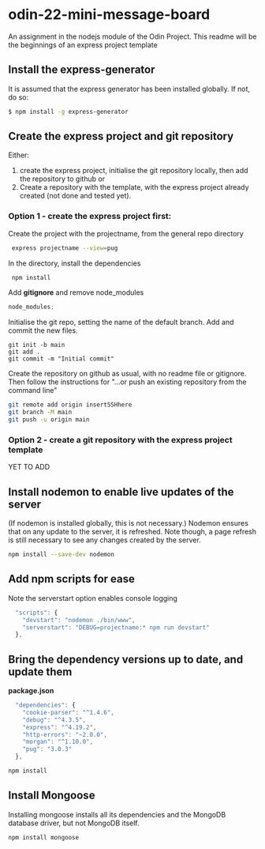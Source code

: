 # odin-22-mini-message-board

An assignment in the nodejs module of the Odin Project.
This readme will be the beginnings of an express project template

## Install the express-generator

It is assumed that the express generator has been installed globally. If not, do so:

```bash
$ npm install -g express-generator
```

## Create the express project and git repository

Either:

1. create the express project, initialise the git repository locally, then add the repository to github
   or
2. Create a repository with the template, with the express project already created (not done and tested yet).

### Option 1 - create the express project first:

Create the project with the projectname, from the general repo directory

```bash
 express projectname --view=pug
```

In the directory, install the dependencies

```bash
 npm install
```

Add **gitignore** and remove node_modules

```js
node_modules;
```

Initialise the git repo, setting the name of the default branch.
Add and commit the new files.

```git
git init -b main
git add .
git commit -m "Initial commit"
```

Create the repository on github as usual, with no readme file or gitignore.
Then follow the instructions for
"…or push an existing repository from the command line"

```bash
git remote add origin insertSSHhere
git branch -M main
git push -u origin main
```

### Option 2 - create a git repository with the express project template

YET TO ADD

## Install nodemon to enable live updates of the server

(If nodemon is installed globally, this is not necessary.)
Nodemon ensures that on any update to the server, it is refreshed.
Note though, a page refresh is still necessary to see any changes created by the server.

```bash
npm install --save-dev nodemon
```

## Add npm scripts for ease

Note the serverstart option enables console logging

```js
  "scripts": {
    "devstart": "nodemon ./bin/www",
    "serverstart": "DEBUG=projectname:* npm run devstart"
  },
```

## Bring the dependency versions up to date, and update them

**package.json**

```js
  "dependencies": {
    "cookie-parser": "^1.4.6",
    "debug": "^4.3.5",
    "express": "^4.19.2",
    "http-errors": "~2.0.0",
    "morgan": "^1.10.0",
    "pug": "3.0.3"
  },
```

```bash
npm install
```

## Install Mongoose

Installing mongoose installs all its dependencies and the MongoDB database driver, but not MongoDB itself.

```bash
npm install mongoose
```

